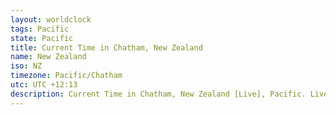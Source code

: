 ```yaml
---
layout: worldclock
tags: Pacific
state: Pacific
title: Current Time in Chatham, New Zealand
name: New Zealand
iso: NZ
timezone: Pacific/Chatham
utc: UTC +12:13
description: Current Time in Chatham, New Zealand [Live], Pacific. Live update now time in Chatham, timezone Pacific/Chatham, UTC +12:13, Country ISO code & Current Local Time.
---
```


